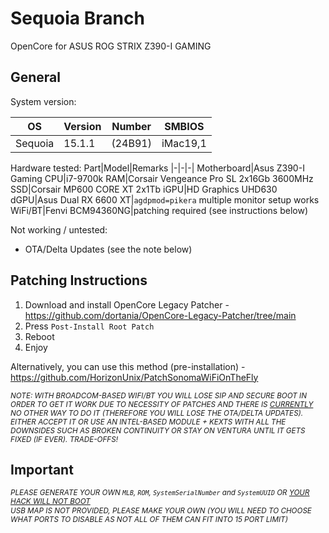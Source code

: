 # Sequoia Branch
OpenCore for ASUS ROG STRIX Z390-I GAMING

## General
System version:

OS|Version|Number|SMBIOS
|-|-|-|-|
|Sequoia|15.1.1|(24B91)|iMac19,1

Hardware tested:
Part|Model|Remarks
|-|-|-|
Motherboard|Asus Z390-I Gaming
CPU|i7-9700k
RAM|Corsair Vengeance Pro SL 2x16Gb 3600MHz
SSD|Corsair MP600 CORE XT 2x1Tb
iGPU|HD Graphics UHD630
dGPU|Asus Dual RX 6600 XT|`agdpmod=pikera` multiple monitor setup works
WiFi/BT|Fenvi BCM94360NG|patching required (see instructions below)

Not working / untested:
* OTA/Delta Updates (see the note below)

## Patching Instructions
1. Download and install OpenCore Legacy Patcher - https://github.com/dortania/OpenCore-Legacy-Patcher/tree/main
2. Press `Post-Install Root Patch`
3. Reboot
4. Enjoy

Alternatively, you can use this method (pre-installation) - https://github.com/HorizonUnix/PatchSonomaWiFiOnTheFly

_<sub>NOTE: WITH BROADCOM-BASED WIFI/BT YOU WILL LOSE SIP AND SECURE BOOT IN ORDER TO GET IT WORK DUE TO NECESSITY OF PATCHES AND THERE IS <ins>CURRENTLY</ins> NO OTHER WAY TO DO IT (THEREFORE YOU WILL LOSE THE OTA/DELTA UPDATES). EITHER ACCEPT IT OR USE AN INTEL-BASED MODULE + KEXTS WITH ALL THE DOWNSIDES SUCH AS BROKEN CONTINUITY OR STAY ON VENTURA UNTIL IT GETS FIXED (IF EVER). TRADE-OFFS!</sub>_

## Important
_<sub>PLEASE GENERATE YOUR OWN `MLB`, `ROM`, `SystemSerialNumber` and `SystemUUID` OR <ins>YOUR HACK WILL NOT BOOT</ins></sub>_\
_<sub>USB MAP IS NOT PROVIDED, PLEASE MAKE YOUR OWN (YOU WILL NEED TO CHOOSE WHAT PORTS TO DISABLE AS NOT ALL OF THEM CAN FIT INTO 15 PORT LIMIT)</sub>_
